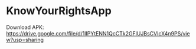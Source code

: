 # KnowYourRightsApp
Download APK: https://drive.google.com/file/d/1lIPYtENN1QcCTk2GFlUJBsCVIcX4n9PS/view?usp=sharing
